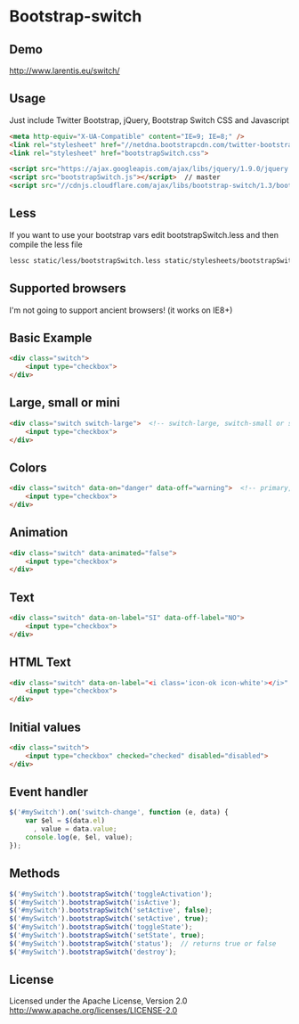 Bootstrap-switch
========================

Demo
----
http://www.larentis.eu/switch/

Usage
-----
Just include Twitter Bootstrap, jQuery, Bootstrap Switch CSS and Javascript
``` html
<meta http-equiv="X-UA-Compatible" content="IE=9; IE=8;" />
<link rel="stylesheet" href="//netdna.bootstrapcdn.com/twitter-bootstrap/2.3.1/css/bootstrap-combined.min.css">
<link rel="stylesheet" href="bootstrapSwitch.css">

<script src="https://ajax.googleapis.com/ajax/libs/jquery/1.9.0/jquery.min.js"></script>
<script src="bootstrapSwitch.js"></script>  // master
<script src="//cdnjs.cloudflare.com/ajax/libs/bootstrap-switch/1.3/bootstrapSwitch.min.js">  // from cdnjs.com
```

Less
----
If you want to use your bootstrap vars edit bootstrapSwitch.less and then compile the less file
``` bash
lessc static/less/bootstrapSwitch.less static/stylesheets/bootstrapSwitch.css
```

Supported browsers
------------------
I'm not going to support ancient browsers! (it works on IE8+)

Basic Example
-------------
``` html
<div class="switch">
    <input type="checkbox">
</div>
```

Large, small or mini
--------------------
``` html
<div class="switch switch-large">  <!-- switch-large, switch-small or switch-mini -->
    <input type="checkbox">
</div>
```

Colors
------
``` html
<div class="switch" data-on="danger" data-off="warning">  <!-- primary, info, success, warning and danger -->
    <input type="checkbox">
</div>
```

Animation
---------
``` html
<div class="switch" data-animated="false">
    <input type="checkbox">
</div>
```

Text
-----
``` html
<div class="switch" data-on-label="SI" data-off-label="NO">
    <input type="checkbox">
</div>
```

HTML Text
----------
``` html
<div class="switch" data-on-label="<i class='icon-ok icon-white'></i>" data-off-label="<i class='icon-remove'></i>">
    <input type="checkbox">
</div>
```

Initial values
--------------
``` html
<div class="switch">
    <input type="checkbox" checked="checked" disabled="disabled">
</div>
```

Event handler
-------------
``` javascript
$('#mySwitch').on('switch-change', function (e, data) {
    var $el = $(data.el)
      , value = data.value;
    console.log(e, $el, value);
});
```

Methods
-------
``` javascript
$('#mySwitch').bootstrapSwitch('toggleActivation');
$('#mySwitch').bootstrapSwitch('isActive');
$('#mySwitch').bootstrapSwitch('setActive', false);
$('#mySwitch').bootstrapSwitch('setActive', true);
$('#mySwitch').bootstrapSwitch('toggleState');
$('#mySwitch').bootstrapSwitch('setState', true);
$('#mySwitch').bootstrapSwitch('status');  // returns true or false
$('#mySwitch').bootstrapSwitch('destroy');
```

License
-------
Licensed under the Apache License, Version 2.0
http://www.apache.org/licenses/LICENSE-2.0
